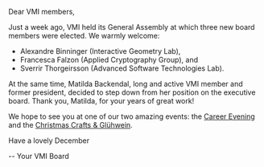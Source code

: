 Dear VMI members,

Just a week ago, VMI held its General Assembly at which three new board members were elected.
We warmly welcome:

* Alexandre Binninger (Interactive Geometry Lab),
* Francesca Falzon (Applied Cryptography Group), and
* Sverrir Thorgeirsson (Advanced Software Technologies Lab).

At the same time, Matilda Backendal, long and active VMI member and former president, decided to step down from her position on the executive board.
Thank you, Matilda, for your years of great work!

We hope to see you at one of our two amazing events: the [Career Evening](#career-evening) and the [Christmas Crafts & Glühwein](#christmas-crafts-gluhwein).

Have a lovely December

-- Your VMI Board
